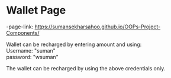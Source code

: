 # Wallet Page
-page-link: https://sumansekharsahoo.github.io/OOPs-Project-Components/

Wallet can be recharged by entering amount and using:                                                                                                                     
Username: "suman"                                                                                                                                                         
password: "wsuman"

The wallet can be recharged by using the above credentials only.
